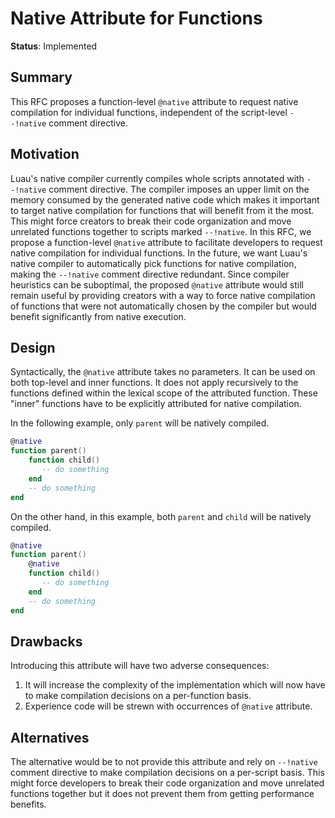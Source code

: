 # Native Attribute for Functions

**Status**: Implemented

## Summary

This RFC proposes a function-level `@native` attribute to request native compilation for individual functions, independent of the script-level `--!native` comment directive.

## Motivation

Luau's native compiler currently compiles whole scripts annotated with `--!native` comment directive. The compiler imposes an upper limit on the memory consumed by the generated native code which makes it important to target native compilation for functions that will benefit from it the most. This might force creators to break their code organization and move unrelated functions together to scripts marked `--!native`. In this RFC, we propose a function-level `@native` attribute to facilitate developers to request native compilation for individual functions. In the future, we want Luau's native compiler to automatically pick functions for native compilation, making the `--!native` comment directive redundant. Since compiler heuristics can be suboptimal, the proposed `@native` attribute would still remain useful by providing creators with a way to force native compilation of functions that were not automatically chosen by the compiler but would benefit significantly from native execution.

## Design

Syntactically, the `@native` attribute takes no parameters. It can be used on both top-level and inner functions. It does not apply recursively to the functions defined within the lexical scope of the attributed function. These "inner" functions have to be explicitly attributed for native compilation.

In the following example, only `parent` will be natively compiled.

```lua
@native
function parent()
    function child()
       -- do something
    end
    -- do something
end
```

On the other hand, in this example, both `parent` and `child` will be natively compiled.

```lua
@native
function parent()
    @native
    function child()
       -- do something
    end
    -- do something
end
```

## Drawbacks

Introducing this attribute will have two adverse consequences:

1. It will increase the complexity of the implementation which will now have to make compilation decisions on a per-function basis.
2. Experience code will be strewn with occurrences of `@native` attribute.

## Alternatives

The alternative would be to not provide this attribute and rely on `--!native` comment directive to make compilation decisions on a per-script basis. This might force developers to break their code organization and move unrelated functions together but it does not prevent them from getting performance benefits.
